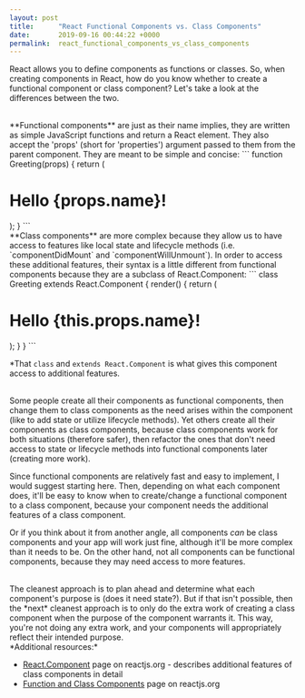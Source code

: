 ```yaml
---
layout: post
title:      "React Functional Components vs. Class Components"
date:       2019-09-16 00:44:22 +0000
permalink:  react_functional_components_vs_class_components
---
```



React allows you to define components as functions or classes.  So, when creating components in React, how do you know whether to create a functional component or class component?  Let's take a look at the differences between the two.

<br/>
**Functional components** are just as their name implies, they are written as simple JavaScript functions and return a React element.  They also accept the 'props' (short for 'properties') argument passed to them from the parent component.  They are meant to be simple and concise:
```
function Greeting(props) {
 return (
  <div>
   <h1>Hello {props.name}!</h1>
  </div>
 );
}
```

<br/>
**Class components** are more complex because they allow us to have access to features like local state and lifecycle methods (i.e. `componentDidMount` and `componentWillUnmount`).  In order to access these additional features, their syntax is a little different from functional components because they are a subclass of React.Component:
```
class Greeting extends React.Component {
 render() {
   return (
	  <div>
	   <h1>Hello {this.props.name}!</h1>
	  </div>
	 );
  }
}
```

*That `class` and `extends React.Component` is what gives this component access to additional features.

<br/>
Some people create all their components as functional components, then change them to class components as the need arises within the component (like to add state or utilize lifecycle methods).
Yet others create all their components as class components, because class components work for both situations (therefore safer), then refactor the ones that don't need access to state or lifecycle methods into functional components later (creating more work).

Since functional components are relatively fast and easy to implement, I would suggest starting here.  Then, depending on what each component does, it'll be easy to know when to create/change a functional component to a class component, because your component needs the additional features of a class component.

Or if you think about it from another angle, all components *can* be class components and your app will work just fine, although it'll be more complex than it needs to be.  On the other hand, not all components can be functional components, because they may need access to more features.

<br/>
The cleanest approach is to plan ahead and determine what each component's purpose is (does it need state?). But if that isn't possible, then the *next* cleanest approach is to only do the extra work of creating a class component when the purpose of the component warrants it.  This way, you're not doing any extra work, and your components will appropriately reflect their intended purpose.

<br/>
*Additional resources:*

* [React.Component](https://reactjs.org/docs/react-component.html) page on reactjs.org - describes additional features of class components in detail
* [Function and Class Components](https://reactjs.org/docs/components-and-props.html#function-and-class-components) page on reactjs.org

